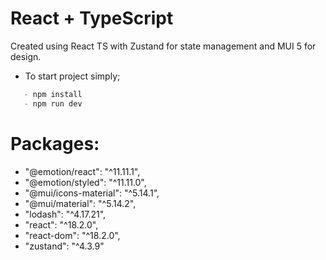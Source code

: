 # React + TypeScript

Created using React TS with Zustand for state management and MUI 5 for design.

- To start project simply;

```js
   - npm install
   - npm run dev
```

# Packages:

- "@emotion/react": "^11.11.1",
- "@emotion/styled": "^11.11.0",
- "@mui/icons-material": "^5.14.1",
- "@mui/material": "^5.14.2",
- "lodash": "^4.17.21",
- "react": "^18.2.0",
- "react-dom": "^18.2.0",
- "zustand": "^4.3.9"
